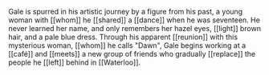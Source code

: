 Gale is spurred in his artistic journey by a figure from his past, a young woman with [[whom]] he [[shared]] a [[dance]] when he was seventeen. He never learned her name, and only remembers her hazel eyes, [[light]] brown hair, and a pale blue dress. Through his apparent [[reunion]] with this mysterious woman, [[whom]] he calls "Dawn", Gale begins working at a [[café]] and [[meets]] a new group of friends who gradually [[replace]] the people he [[left]] behind in [[Waterloo]].
